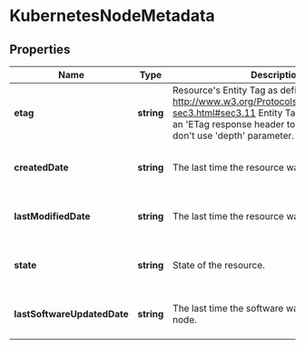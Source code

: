 # KubernetesNodeMetadata

## Properties
| Name | Type | Description | Notes |
| ------------ | ------------- | ------------- | ------------- |
| **etag** | **string** | Resource\'s Entity Tag as defined in http://www.w3.org/Protocols/rfc2616/rfc2616-sec3.html#sec3.11  Entity Tag is also added as an \'ETag response header to requests which don\'t use \'depth\' parameter.  | [optional] [readonly] [default to undefined] |
| **createdDate** | **string** | The last time the resource was created. | [optional] [readonly] [default to undefined] |
| **lastModifiedDate** | **string** | The last time the resource was modified. | [optional] [readonly] [default to undefined] |
| **state** | **string** | State of the resource. | [optional] [readonly] [default to undefined] |
| **lastSoftwareUpdatedDate** | **string** | The last time the software was updated on the node. | [optional] [readonly] [default to undefined] |


